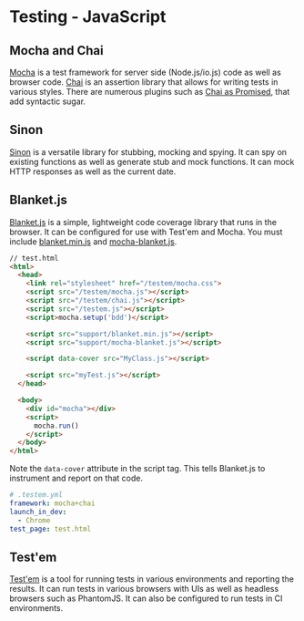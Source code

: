 # Testing - JavaScript

## Mocha and Chai

[Mocha](https://github.com/mochajs/mocha) is a test framework for server side
(Node.js/io.js) code as well as browser code.
[Chai](https://github.com/chaijs/chai) is an assertion library that allows for
writing tests in various styles. There are numerous plugins such as
[Chai as Promised](https://github.com/domenic/chai-as-promised/), that add
syntactic sugar.

## Sinon

[Sinon](http://sinonjs.org/) is a versatile library for stubbing, mocking and
spying. It can spy on existing functions as well as generate stub and mock
functions. It can mock HTTP responses as well as the current date.

## Blanket.js

[Blanket.js](https://github.com/alex-seville/blanket) is a simple, lightweight
code coverage library that runs in the browser. It can be configured for use
with Test'em and Mocha. You must include
[blanket.min.js](https://raw.github.com/alex-seville/blanket/master/dist/qunit/blanket.min.js)
and
[mocha-blanket.js](https://raw.githubusercontent.com/alex-seville/blanket/master/src/adapters/mocha-blanket.js).

```html
// test.html
<html>
  <head>
    <link rel="stylesheet" href="/testem/mocha.css">
    <script src="/testem/mocha.js"></script>
    <script src="/testem/chai.js"></script>
    <script src="/testem.js"></script>
    <script>mocha.setup('bdd')</script>

    <script src="support/blanket.min.js"></script>
    <script src="support/mocha-blanket.js"></script>

    <script data-cover src="MyClass.js"></script>

    <script src="myTest.js"></script>
  </head>

  <body>
    <div id="mocha"></div>
    <script>
      mocha.run()
    </script>
  </body>
</html>
```

Note the `data-cover` attribute in the script tag. This tells Blanket.js to
instrument and report on that code.

```yaml
# .testem.yml
framework: mocha+chai
launch_in_dev:
  - Chrome
test_page: test.html
```

## Test'em

[Test'em](https://github.com/airportyh/testem) is a tool for running tests in
various environments and reporting the results. It can run tests in various
browsers with UIs as well as headless browsers such as PhantomJS. It can also
be configured to run tests in CI environments.
